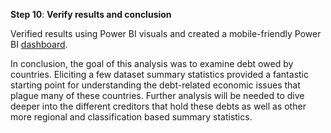 **Step 10**: **Verify results and conclusion**

Verified results using Power BI visuals and created a mobile-friendly Power BI [dashboard](https://app.powerbi.com/view?r=eyJrIjoiZjk2Zjg0NGYtZjc4Yi00YmQ1LWJiZmItZDg0NTA2NmMwYjQyIiwidCI6ImI5ZGYzOWRiLTM3NDUtNGZjOC04Y2EzLWVkNjFmNjkzOWMxMyIsImMiOjZ9).

In conclusion, the goal of this analysis was to examine debt owed by countries. 
Eliciting a few dataset summary statistics provided a fantastic starting point for understanding the 
debt-related economic issues that plague many of these countries. Further analysis will be needed
to dive deeper into the different creditors that hold these debts as well as other more regional
and classification based summary statistics. 
